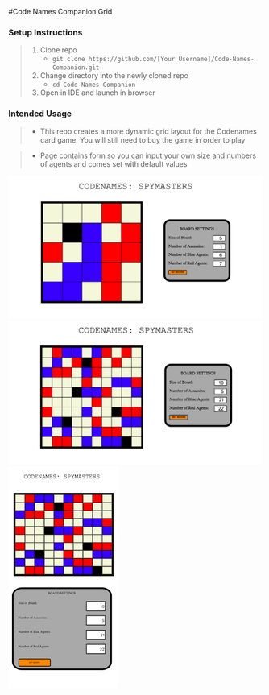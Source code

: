 
#Code Names Companion Grid

### Setup Instructions

> 1. Clone repo
>    - `git clone https://github.com/[Your Username]/Code-Names-Companion.git`
> 1. Change directory into the newly cloned repo
>    - `cd Code-Names-Companion`
> 1. Open in IDE and launch in browser


### Intended Usage

>  - This repo creates a more dynamic grid layout for the Codenames card game.  You will still need to buy the game in order to play

> - Page contains form so you can input your own size and numbers of agents and comes set with default values

<img src="./screenshots/default.png" alt="game board with customization form"/>

<img src="./screenshots/custom.png" alt="game board with more tiles"/>

<img src="./screenshots/mobile.png" alt="mobile view with grid above form"/>